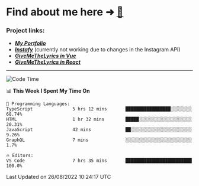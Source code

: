 # Find about me here ➜ [🧑](https://pauabella.dev)

### Project links:
- ***[My Portfolio](https://pauabella.dev)***
- ***[Instafy](https://instafy.me)*** (currently not working due to changes in the Instagram API)
- ***[GiveMeTheLyrics in Vue](https://lyrics.pauabella.dev)***
- ***[GiveMeTheLyrics in React](https://pauabella.dev/GiveMeTheLyrics)***

---
<!--START_SECTION:waka-->
![Code Time](http://img.shields.io/badge/Code%20Time-1%2C378%20hrs%2035%20mins-blue)

📊 **This Week I Spent My Time On** 

```text
💬 Programming Languages: 
TypeScript               5 hrs 12 mins       █████████████████░░░░░░░░   68.74% 
HTML                     1 hr 32 mins        █████░░░░░░░░░░░░░░░░░░░░   20.31% 
JavaScript               42 mins             ██░░░░░░░░░░░░░░░░░░░░░░░   9.26% 
GraphQL                  7 mins              ░░░░░░░░░░░░░░░░░░░░░░░░░   1.7%

🔥 Editors: 
VS Code                  7 hrs 35 mins       █████████████████████████   100.0%

```


 Last Updated on 26/08/2022 10:24:17 UTC
<!--END_SECTION:waka-->
